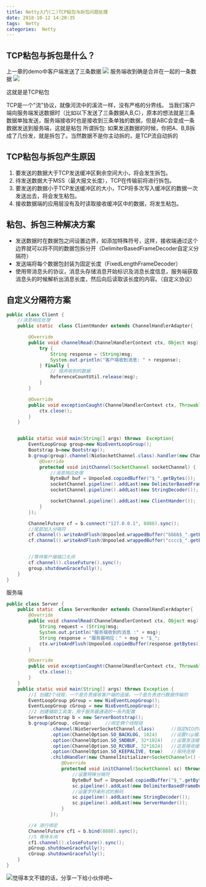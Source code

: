 ```yaml
---
title: Netty入门(二)TCP粘包与拆包问题处理
date: 2018-10-12 14:20:35
tags:  Netty
categories:  Netty
---
```

## TCP粘包与拆包是什么？
上一章的demo中客户端发送了三条数据
![](http://wx1.sinaimg.cn/large/006b7Nxngy1g1g2rgbc3ij30n20aw0tj.jpg)
服务端收到确是合并在一起的一条数据
![](http://wx1.sinaimg.cn/large/006b7Nxngy1g1g2ryakjdj30ps02e745.jpg)

这就是是TCP粘包

TCP是一个"流"协议，就像河流中的溪流一样，没有严格的分界线。
当我们客户端向服务端发送数据时（比如以下发送了三条数据A,B,C），原本的想法就是三条数据单独发送，服务端接收时也是接收到三条单独的数据，但是ABC会变成一条数据发送到服务端，这就是粘包
所谓拆包: 如果发送数据的时候，你把A、B,B拆成了几份发，就是拆包了。当然数据不是你主动拆的，是TCP流自动拆的

## TCP粘包与拆包产生原因

 1. 要发送的数据大于TCP发送缓冲区剩余空间大小，将会发生拆包。
 2. 待发送数据大于MSS（最大报文长度），TCP在传输前将进行拆包。
 3. 要发送的数据小于TCP发送缓冲区的大小，TCP将多次写入缓冲区的数据一次发送出去，将会发生粘包。
 4. 接收数据端的应用层没有及时读取接收缓冲区中的数据，将发生粘包。

## 粘包、拆包三种解决方案

 - 发送数据时在数据包之间设置边界，如添加特殊符号，这样，接收端通过这个边界就可以将不同的数据包拆分开（DelimiterBasedFrameDecoder自定义分隔符）
 - 发送端将每个数据包封装为固定长度（FixedLengthFrameDecoder）
 - 使用带消息头的协议，消息头存储消息开始标识及消息长度信息，服务端获取消息头的时候解析出消息长度，然后向后读取该长度的内容。（自定义协议）


## 自定义分隔符方案

```java
public class Client {
    //消息响应处理
    public static  class ClientHander extends ChannelHandlerAdapter{

        @Override
        public void channelRead(ChannelHandlerContext ctx, Object msg) throws Exception {
            try {
                String response = (String)msg;
                System.out.println("客户端收到消息: " + response);
            } finally {
                // 抛弃收到的数据
                ReferenceCountUtil.release(msg);
            }
        }

        @Override
        public void exceptionCaught(ChannelHandlerContext ctx, Throwable cause) throws Exception {
            ctx.close();
        }
    }


    public static void main(String[] args) throws  Exception{
        EventLoopGroup group=new NioEventLoopGroup();
        Bootstrap b=new Bootstrap();
        b.group(group).channel(NioSocketChannel.class).handler(new ChannelInitializer<SocketChannel>() {
            @Override
            protected void initChannel(SocketChannel socketChannel) {
                //消息响应处理
                ByteBuf buf = Unpooled.copiedBuffer("$_".getBytes());
                socketChannel.pipeline().addLast(new DelimiterBasedFrameDecoder(1024, buf));
                socketChannel.pipeline().addLast(new StringDecoder());

                socketChannel.pipeline().addLast(new ClientHander());
            }
        });

        ChannelFuture cf = b.connect("127.0.0.1", 8888).sync();
        //尾部加入分隔符
        cf.channel().writeAndFlush(Unpooled.wrappedBuffer("bbbb$_".getBytes()));
        cf.channel().writeAndFlush(Unpooled.wrappedBuffer("cccc$_".getBytes()));


        //等待客户端端口关闭
        cf.channel().closeFuture().sync();
        group.shutdownGracefully();
    }
}

```
服务端
```java
public class Server {
    public static  class ServerHander extends ChannelHandlerAdapter{
        @Override
        public void channelRead(ChannelHandlerContext ctx, Object msg) throws Exception {
            String request = (String)msg;
            System.out.println("服务端收到的消息 :" + msg);
            String response = "服务器响应：" + msg + "$_";
            ctx.writeAndFlush(Unpooled.copiedBuffer(response.getBytes()));
        }

        @Override
        public void exceptionCaught(ChannelHandlerContext ctx, Throwable cause) throws Exception {
            ctx.close();
        }
    }
    public static void main(String[] args) throws Exception {
        //1 创建2个线程，一个是负责接收客户端的连接。一个是负责进行数据传输的
        EventLoopGroup pGroup = new NioEventLoopGroup();
        EventLoopGroup cGroup = new NioEventLoopGroup();
        //2 创建辅助工具类，用于服务器通道的一系列配置
        ServerBootstrap b = new ServerBootstrap();
        b.group(pGroup, cGroup)		//绑定俩个线程组
                .channel(NioServerSocketChannel.class)		//指定NIO的模式
                .option(ChannelOption.SO_BACKLOG, 1024)		//设置tcp缓冲区
                .option(ChannelOption.SO_SNDBUF, 32*1024)	//设置发送缓冲大小
                .option(ChannelOption.SO_RCVBUF, 32*1024)	//这是接收缓冲大小
                .option(ChannelOption.SO_KEEPALIVE, true)	//保持连接
                .childHandler(new ChannelInitializer<SocketChannel>() {
                    @Override
                    protected void initChannel(SocketChannel sc) throws Exception {
                        //设置特殊分隔符
                        ByteBuf buf = Unpooled.copiedBuffer("$_".getBytes());
                        sc.pipeline().addLast(new DelimiterBasedFrameDecoder(1024, buf));
                        //设置字符串形式的解码
                        sc.pipeline().addLast(new StringDecoder());
                        sc.pipeline().addLast(new ServerHander());
                    }
                });

        //4 进行绑定
        ChannelFuture cf1 = b.bind(8888).sync();
        //5 等待关闭
        cf1.channel().closeFuture().sync();
        pGroup.shutdownGracefully();
        cGroup.shutdownGracefully();
    }
}
```

![觉得本文不错的话，分享一下给小伙伴吧~](http://wx1.sinaimg.cn/large/006b7Nxngy1g1eu6ewhl9j30760763yz.jpg)